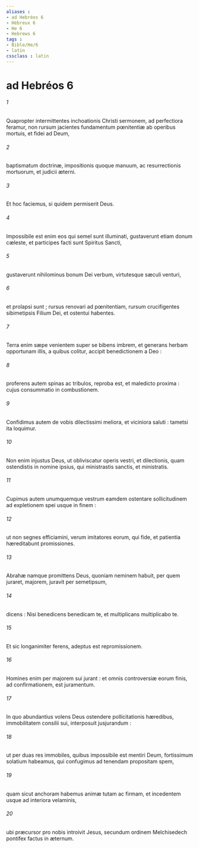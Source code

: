 ```yaml
---
aliases : 
- ad Hebréos 6
- Hébreux 6
- He 6
- Hebrews 6
tags : 
- Bible/He/6
- latin
cssclass : latin
---
```


# ad Hebréos 6

###### 1
Quapropter intermittentes inchoationis Christi sermonem, ad perfectiora feramur, non rursum jacientes fundamentum pœnitentiæ ab operibus mortuis, et fidei ad Deum,
###### 2
baptismatum doctrinæ, impositionis quoque manuum, ac resurrectionis mortuorum, et judicii æterni.
###### 3
Et hoc faciemus, si quidem permiserit Deus.
###### 4
Impossibile est enim eos qui semel sunt illuminati, gustaverunt etiam donum cæleste, et participes facti sunt Spiritus Sancti,
###### 5
gustaverunt nihilominus bonum Dei verbum, virtutesque sæculi venturi,
###### 6
et prolapsi sunt ; rursus renovari ad pœnitentiam, rursum crucifigentes sibimetipsis Filium Dei, et ostentui habentes.
###### 7
Terra enim sæpe venientem super se bibens imbrem, et generans herbam opportunam illis, a quibus colitur, accipit benedictionem a Deo :
###### 8
proferens autem spinas ac tribulos, reproba est, et maledicto proxima : cujus consummatio in combustionem.
###### 9
Confidimus autem de vobis dilectissimi meliora, et viciniora saluti : tametsi ita loquimur.
###### 10
Non enim injustus Deus, ut obliviscatur operis vestri, et dilectionis, quam ostendistis in nomine ipsius, qui ministrastis sanctis, et ministratis.
###### 11
Cupimus autem unumquemque vestrum eamdem ostentare sollicitudinem ad expletionem spei usque in finem :
###### 12
ut non segnes efficiamini, verum imitatores eorum, qui fide, et patientia hæreditabunt promissiones.
###### 13
Abrahæ namque promittens Deus, quoniam neminem habuit, per quem juraret, majorem, juravit per semetipsum,
###### 14
dicens : Nisi benedicens benedicam te, et multiplicans multiplicabo te.
###### 15
Et sic longanimiter ferens, adeptus est repromissionem.
###### 16
Homines enim per majorem sui jurant : et omnis controversiæ eorum finis, ad confirmationem, est juramentum.
###### 17
In quo abundantius volens Deus ostendere pollicitationis hæredibus, immobilitatem consilii sui, interposuit jusjurandum :
###### 18
ut per duas res immobiles, quibus impossibile est mentiri Deum, fortissimum solatium habeamus, qui confugimus ad tenendam propositam spem,
###### 19
quam sicut anchoram habemus animæ tutam ac firmam, et incedentem usque ad interiora velaminis,
###### 20
ubi præcursor pro nobis introivit Jesus, secundum ordinem Melchisedech pontifex factus in æternum.
